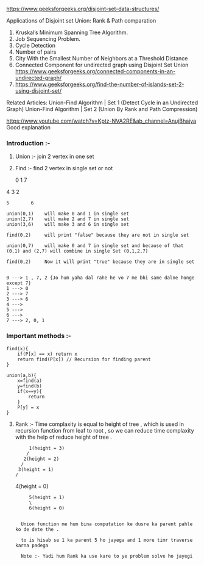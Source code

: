 https://www.geeksforgeeks.org/disjoint-set-data-structures/

Applications of Disjoint set Union: Rank & Path comparation 

1. Kruskal’s Minimum Spanning Tree Algorithm.
2. Job Sequencing Problem.
3. Cycle Detection
4. Number of pairs
5. City With the Smallest Number of Neighbors at a Threshold Distance	
6. Connected Component for undirected graph using Disjoint Set Union 
    https://www.geeksforgeeks.org/connected-components-in-an-undirected-graph/
7. https://www.geeksforgeeks.org/find-the-number-of-islands-set-2-using-disjoint-set/


Related Articles: 
Union-Find Algorithm | Set 1 (Detect Cycle in an Undirected Graph) 
Union-Find Algorithm | Set 2 (Union By Rank and Path Compression)

https://www.youtube.com/watch?v=Kptz-NVA2RE&ab_channel=AnujBhaiya 
Good explanation 

### Introduction :- 

1. Union :- join 2 vertex in one set
2. Find :- find 2 vertex in single set or not 
 
     0       1        7

4        3        2

    5        6

    union(0,1)    will make 0 and 1 in single set 
    union(2,7)    will make 2 and 7 in single set 
    union(3,6)    will make 3 and 6 in single set 

    find(0,2)     will print "false" because they are not in single set

    union(0,7)    will make 0 and 7 in single set and because of that  (0,1) and (2,7) will combine in single Set (0,1,2,7)

    find(0,2)     Now it will print "true" because they are in single set 


    0 ---> 1 , 7, 2 {Jo hum yaha dal rahe he vo 7 me bhi same dalne honge except 7}
    1 ---> 0
    2 ---> 7
    3 ---> 6
    4 ---> 
    5 ---> 
    6 ---> 
    7 ---> 2, 0, 1

### Important methods :- 

    find(x){
        if(P[x] == x) return x 
        return find(P[x]) // Recursion for finding parent 
    }

    union(a,b){
        x=find(a)
        y=find(b)
        if(x==y){
            return
        }
        P[y] = x
    }

3. Rank :- Time complaxity is equal to height of tree , which is used in recursion function from leaf to root , so we can reduce time complaxity with the help of reduce height of tree . 

            1(height = 3)
           /
          2(height = 2)
         /
        3(height = 1)
       /
      4(height = 0)    


            5(height = 1)
            \
            6(height = 0)
         

         Union function me hum bina computation ke dusre ka parent pahle ko de dete the . 

         to is hisab se 1 ka parent 5 ho jayega and 1 more timr traverse karna padega 

         Note :- Yadi hum Rank ka use kare to ye problem solve ho jayegi 
      
